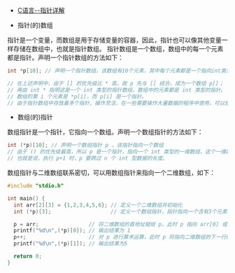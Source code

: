 + [C语言--指针详解](https://www.cnblogs.com/tongye/p/9650573.html)

+ 指针(的)数组

指针是一个变量，而数组是用于存储变量的容器，因此，指针也可以像其他变量一样存储在数组中，也就是指针数组。 指针数组是一个数组，数组中的每一个元素都是指针。声明一个指针数组的方法如下：

```c
int *p[10]; // 声明一个指针数组，该数组有10个元素，其中每个元素都是一个指向int类型的指针

// 在上述声明中，由于 [] 的优先级比 * 高，故 p 先与 [] 结合，成为一个数组 p[]；
// 再由 int * 指明这是一个 int 类型的指针数组，数组中的元素都是 int 类型的指针。
// 数组的第 i 个元素是 *p[i]，而 p[i] 是一个指针。
// 由于指针数组中存放着多个指针，操作灵活，在一些需要操作大量数据的程序中使用，可以使程序更灵活快速。
```

+ 数组(的)指针

数组指针是一个指针，它指向一个数组。声明一个数组指针的方法如下：

```c
int (*p)[10]; // 声明一个数组指针 p ，该指针指向一个数组
// 由于 () 的优先级最高，所以 p 是一个指针，指向一个 int 类型的一维数组，这个一维数组的长度是 10，这也是指针 p 的步长。
// 也就是说，执行 p+1 时，p 要跨过 n 个 int 型数据的长度。
```

数组指针与二维数组联系密切，可以用数组指针来指向一个二维数组，如下：

```c
#include "stdio.h"

int main() {
  int arr[2][3] = {1,2,3,4,5,6}; // 定义一个二维数组并初始化
  int (*p)[3];                   // 定义一个数组指针，指针指向一个含有3个元素的一维数组

  p = arr;                // 将二维数组的首地址赋给 p，此时 p 指向 arr[0] 或 &arr[0][0]
  printf("%d\n",(*p)[0]); // 输出结果为 1
  p++;                    // 对 p 进行算术运算，此时 p 将指向二维数组的下一行的首地址，即 &arr[1][0]
  printf("%d\n",(*p)[1]); // 输出结果为5

  return 0;
}
```
